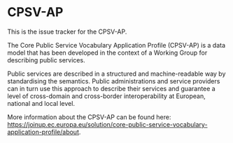 # CPSV-AP

This is the issue tracker for the CPSV-AP.

The Core Public Service Vocabulary Application Profile (CPSV-AP) is a data model that has been developed in the context of a Working Group for describing public services.

Public services are described in a structured and machine-readable way by standardising the semantics. Public administrations and service providers can in turn use this approach to describe their services and guarantee a level of cross-domain and cross-border interoperability at European, national and local level.

More information about the CPSV-AP can be found here: https://joinup.ec.europa.eu/solution/core-public-service-vocabulary-application-profile/about.
